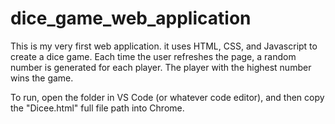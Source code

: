 # dice_game_web_application
This is my very first web application. it uses HTML, CSS, and Javascript to create a dice game. Each time the user refreshes the page, a random number is
generated for each player. The player with the highest number wins the game.

To run, open the folder in VS Code (or whatever code editor), and then copy the "Dicee.html" full file path into Chrome.
